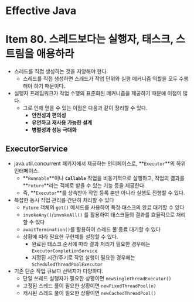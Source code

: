 # Effective Java

# Item 80. 스레드보다는 실행자, 태스크, 스트림을 애용하라

- 스레드를 직접 생성하는 것을 지양해야 한다.
    - 스레드를 직접 생성하면 스레드가 작업 단위와 실행 메커니즘 역할을 모두 수행해야 하기 때문이다.
- 실행자 프레임워크가 작업 수행의 표준화된 메커니즘을 제공하기 때문에 이점이 많다.
    - 그로 인해 얻을 수 있는 이점은 다음과 같이 정리할 수 있다.
        - **안전성과 편의성**
        - **유연하고 재사용 가능한 설계**
        - **병렬성과 성능 극대화**

## ExecutorService

- java.util.concurrent 패키지에서 제공하는 인터페이스로, **`Executor`**의 하위 인터페이스.
    - **`Runnable`**이나 **`Callable`** 작업을 비동기적으로 실행하고, 작업의 결과를 **`Future`**라는 객체로 받을 수 있는 기능 등을 제공한다.
    - 즉, **`Executor`**를 상속받아 작업 등록 뿐만 아니라 실행도 진행할 수 있다.
- 복잡한 동시 작업 관리를 간단히 처리할 수 있다
    - `Future` 객체의 `get()` 메서드를 사용하여 특정 태스크의 완료 대기할 수 있다
    - `invokeAny()`/`invokeAll()` 를 활용하여 태스크들의 결과를 효율적으로 처리할 수 있다
    - `awaitTermination()`를 활용하여 스레드 풀 종료 대기할 수 있다
    - 상황에 따라 필요한 구현체를 설정할 수 있다.
        - 완료된 태스크 순서에 따라 결과 처리가 필요한 경우에는 `ExecutorCompletionService`
        - 지정된 시간/주기로 작업 실행이 필요한 경우에는 `ScheduledThreadPoolExecutor`
- 기존 단순 작업 큐보다 선택지가 다양하다.
    - 단일 쓰레드 실행자가 필요한 상황이면 `newSingleThreadExecutor()`
    - 고정된 스레드 풀이 필요한 상황이면 `newFixedThreadPool(n)`
    - 캐시된 스레드 풀이 필요한 상황이면 `newCachedThreadPool()`